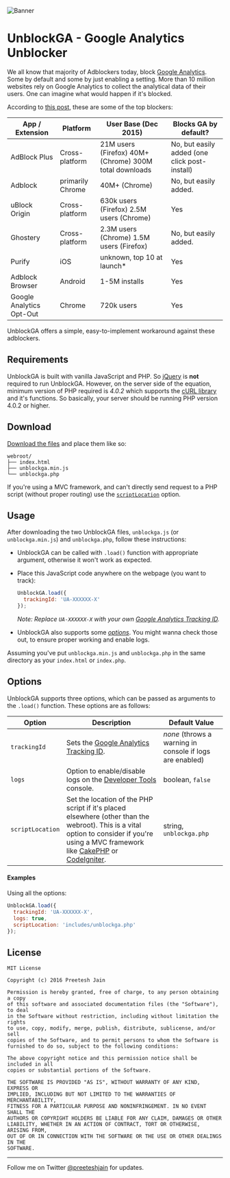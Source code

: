 ![Banner](http://i.imgur.com/XhAExUZ.png)

# UnblockGA - Google Analytics Unblocker

We all know that majority of Adblockers today, block [Google Analytics](http://analytics.google.com). Some by default and some by just enabling a setting. More than 10 million websites rely on Google Analytics to collect the analytical data of their users. One can imagine what would happen if it's blocked.

According to [this post](https://www.quantable.com/analytics/how-many-users-block-google-analytics), these are some of the top blockers:

| App / Extension | Platform | User Base (Dec 2015) | Blocks GA by default? |
|--------------------------|------------------|------------------------------------------------------|----------------------------------------------|
| AdBlock Plus | Cross-platform | 21M users (Firefox) 40M+ (Chrome) 300M total downloads | No, but easily added (one click post-install) |
| Adblock | primarily Chrome | 40M+ (Chrome) | No, but easily added. |
|  uBlock Origin | Cross-platform | 630k users (Firefox) 2.5M users (Chrome) | Yes |
| Ghostery | Cross-platform | 2.3M users (Chrome) 1.5M users (Firefox) | No, but easily added. |
| Purify | iOS | unknown, top 10 at launch* | Yes |
| Adblock Browser | Android | 1-5M installs | Yes |
| Google Analytics Opt-Out | Chrome | 720k users | Yes |

UnblockGA offers a simple, easy-to-implement workaround against these adblockers.

## Requirements<a name="requirements"></a>

UnblockGA is built with vanilla JavaScript and PHP. So [jQuery](http://jquery.com) is **not** required to run UnblockGA. However, on the server side of the equation, minimum version of PHP required is *4.0.2* which supports the [cURL library](https://curl.haxx.se) and it's functions. So basically, your server should be running PHP version 4.0.2 or higher.

## Download<a name="download"></a>

[Download the files](https://github.com/preeteshjain/UnblockGA/archive/v1.0.0.zip) and place them like so:

```
webroot/
├── index.html
├── unblockga.min.js
└── unblockga.php
```

If you're using a MVC framework, and can't directly send request to a PHP script (without proper routing) use the [`scriptLocation`](#scriptLocation) option.

## Usage<a name="usage"></a>

After downloading the two UnblockGA files, `unblockga.js` (or `unblockga.min.js`) and `unblockga.php`, follow these instructions:

- UnblockGA can be called with `.load()` function with appropriate argument, otherwise it won't work as expected.

- Place this JavaScript code anywhere on the webpage (you want to track):
   ```javascript
   UnblockGA.load({
     trackingId: 'UA-XXXXXX-X'
   }); 
   ```
   *Note: Replace `UA-XXXXXX-X` with your own [Google Analytics Tracking ID](https://support.google.com/analytics/answer/1032385?hl=en).*

- UnblockGA also supports some [*options*](#options). You might wanna check those out, to ensure proper working and enable logs.

Assuming you've put `unblockga.min.js` and `unblockga.php` in the same directory as your `index.html` or `index.php`.

## Options<a name="options"></a>

UnblockGA supports three options, which can be passed as arguments to the `.load()` function. These options are as follows:

| Option | Description | Default Value |
|------------------|--------------------------------------------------------------------------------------------------------------------------------------------------------------------------------------------------------------------------------------------|----------------------------------------------------------|
| `trackingId` | Sets the [Google Analytics Tracking ID](https://support.google.com/analytics/answer/1032385?hl=en). | *none* (throws a warning in console if logs are enabled) |
| `logs` | Option to enable/disable logs on the [Developer Tools](http://developer.chrome.com/devtools) console. | boolean, `false` |
| `scriptLocation`<a name="scriptLocation"></a> | Set the location of the PHP script if it's placed elsewhere (other than the webroot). This is a vital option to consider if you're using a MVC framework like [CakePHP](http://cakephp.org) or [CodeIgniter](https://www.codeigniter.com). | string, `unblockga.php` |

#### Examples

Using all the options:
```javascript
UnblockGA.load({
  trackingId: 'UA-XXXXXX-X',
  logs: true,
  scriptLocation: 'includes/unblockga.php'
}); 
```

## License<a name="license"></a>

```
MIT License

Copyright (c) 2016 Preetesh Jain

Permission is hereby granted, free of charge, to any person obtaining a copy
of this software and associated documentation files (the "Software"), to deal
in the Software without restriction, including without limitation the rights
to use, copy, modify, merge, publish, distribute, sublicense, and/or sell
copies of the Software, and to permit persons to whom the Software is
furnished to do so, subject to the following conditions:

The above copyright notice and this permission notice shall be included in all
copies or substantial portions of the Software.

THE SOFTWARE IS PROVIDED "AS IS", WITHOUT WARRANTY OF ANY KIND, EXPRESS OR
IMPLIED, INCLUDING BUT NOT LIMITED TO THE WARRANTIES OF MERCHANTABILITY,
FITNESS FOR A PARTICULAR PURPOSE AND NONINFRINGEMENT. IN NO EVENT SHALL THE
AUTHORS OR COPYRIGHT HOLDERS BE LIABLE FOR ANY CLAIM, DAMAGES OR OTHER
LIABILITY, WHETHER IN AN ACTION OF CONTRACT, TORT OR OTHERWISE, ARISING FROM,
OUT OF OR IN CONNECTION WITH THE SOFTWARE OR THE USE OR OTHER DEALINGS IN THE
SOFTWARE.
```

***

Follow me on Twitter [@preeteshjain](http://twitter.com/preeteshjain) for updates.
